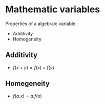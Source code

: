 # Mathematic variables

Properties of a algebraic variable.

* Additivity 
* Homogeneity

## Additivity

* $f(x + y) = f(x) + f(y)$


## Homegeneity

* $f(a.x) = a.f(x)$

